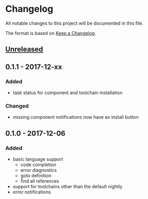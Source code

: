 # Changelog
All notable changes to this project will be documented in this file.

The format is based on [Keep a Changelog](http://keepachangelog.com/en/1.0.0/).

## [Unreleased]

## 0.1.1 - 2017-12-xx
### Added
- task status for component and toolchain installation

### Changed
- missing component notifications now have an install button

## 0.1.0 - 2017-12-06
### Added
- basic language support
    - code completion
    - error diagnostics
    - goto definition
    - find all references
- support for toolchains other than the default nightly
- error notifications

[Unreleased]: https://github.com/olivierlacan/keep-a-changelog/compare/v0.1.1...HEAD
[0.1.1]: https://github.com/olivierlacan/keep-a-changelog/compare/v0.1-announce...v0.1.1